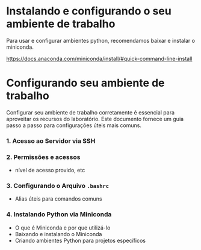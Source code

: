 # Instalando e configurando o seu ambiente de trabalho

Para usar e configurar ambientes python, recomendamos baixar e instalar o miniconda.

https://docs.anaconda.com/miniconda/install/#quick-command-line-install


# Configurando seu ambiente de trabalho

Configurar seu ambiente de trabalho corretamente é essencial para aproveitar os recursos do laboratório. Este documento fornece um guia passo a passo para configurações úteis mais comuns.

### 1. Acesso ao Servidor via SSH

### 2. Permissões e acessos
- nível de acesso provido, etc

### 3. Configurando o Arquivo `.bashrc`
- Alias úteis para comandos comuns

### 4. Instalando Python via Miniconda
- O que é Miniconda e por que utilizá-lo
- Baixando e instalando o Miniconda
- Criando ambientes Python para projetos específicos




